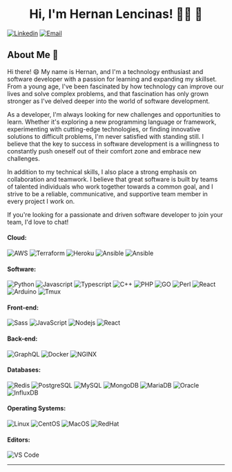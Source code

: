 <h1 align="center">Hi, I'm Hernan Lencinas! 👨‍💻 🚀</h1>

[![Linkedin](https://img.shields.io/badge/-LinkedIn-blue?style=flat&logo=Linkedin&logoColor=white&link=https://www.linkedin.com/in/hernan-lencinas-222816192/)](https://www.linkedin.com/in/hernan-lencinas-222816192/)
[![Email](https://img.shields.io/badge/-Email-c14438?style=flat&logo=Gmail&logoColor=white&link=mailto:mail@brennanbrown.ca)](mailto:lencinas.hernan@gmail.com)

<!--
<p align="center"> :octocat: <b><a href="https://www.brennanbrown.ca">Website</a> / <a href="https://www.brennanbrown.ca/resume.pdf">Resume</a> / <a href="https://www.brennanbrown.ca/project">Projects</a></b> :octocat: </p>
-->

## About Me :wave:

Hi there! :smile: My name is Hernan, and I'm a technology enthusiast and software developer with a passion for learning and expanding my skillset. From a young age, I've been fascinated by how technology can improve our lives and solve complex problems, and that fascination has only grown stronger as I've delved deeper into the world of software development.

As a developer, I'm always looking for new challenges and opportunities to learn. Whether it's exploring a new programming language or framework, experimenting with cutting-edge technologies, or finding innovative solutions to difficult problems, I'm never satisfied with standing still. I believe that the key to success in software development is a willingness to constantly push oneself out of their comfort zone and embrace new challenges.

In addition to my technical skills, I also place a strong emphasis on collaboration and teamwork. I believe that great software is built by teams of talented individuals who work together towards a common goal, and I strive to be a reliable, communicative, and supportive team member in every project I work on.

If you're looking for a passionate and driven software developer to join your team, I'd love to chat!

<!-- More info on badges below: https://github.com/badges/shields/blob/master/doc/logos.md -->

#### Cloud:

![AWS](https://img.shields.io/badge/Amazon_AWS-232F3E?style=for-the-badge&logo=amazon-aws&logoColor=white)
![Terraform](https://img.shields.io/badge/Terraform-7B42BC?style=for-the-badge&logo=terraform&logoColor=white)
![Heroku](https://img.shields.io/badge/Heroku-430098?style=for-the-badge&logo=heroku&logoColor=white)
![Ansible](https://img.shields.io/badge/Ansible-000000?style=for-the-badge&logo=ansible&logoColor=white)
![Ansible](https://img.shields.io/badge/kubernetes-326ce5.svg?&style=for-the-badge&logo=kubernetes&logoColor=white)

#### Software:

![Python](https://img.shields.io/badge/Python-3776AB?style=for-the-badge&logo=python&logoColor=white)
![Javascript](https://img.shields.io/badge/JavaScript-323330?style=for-the-badge&logo=javascript&logoColor=F7DF1E)
![Typescript](https://img.shields.io/badge/TypeScript-007ACC?style=for-the-badge&logo=typescript&logoColor=white)
![C++](https://img.shields.io/badge/C%2B%2B-00599C?style=for-the-badge&logo=c%2B%2B&logoColor=white)
![PHP](https://img.shields.io/badge/PHP-777BB4?style=for-the-badge&logo=php&logoColor=white)
![GO](https://img.shields.io/badge/Go-00ADD8?style=for-the-badge&logo=go&logoColor=white)
![Perl](https://img.shields.io/badge/Perl-39457E?style=for-the-badge&logo=perl&logoColor=white)
![React](https://img.shields.io/badge/React-20232A?style=for-the-badge&logo=react&logoColor=61DAFB)
![Arduino](https://img.shields.io/badge/Arduino-00979D?style=for-the-badge&logo=Arduino&logoColor=white)
![Tmux](https://img.shields.io/badge/tmux-1BB91F?style=for-the-badge&logo=tmux&logoColor=white)

#### Front-end:

![Sass](https://img.shields.io/badge/-Sass-%23CC6699?style=flat-square&logo=sass&logoColor=ffffff)
![JavaScript](https://img.shields.io/badge/-JavaScript-%23F7DF1C?style=flat-square&logo=javascript&logoColor=000000&color=d1b01f)
![Nodejs](https://img.shields.io/badge/-Nodejs-black?style=flat-square&logo=Node.js&logoColor=00d632)
![React](https://img.shields.io/badge/-React-%23282C34?style=flat-square&logo=react)


#### Back-end:

![GraphQL](https://img.shields.io/badge/GraphQl-E10098?style=for-the-badge&logo=graphql&logoColor=white)
![Docker](https://img.shields.io/badge/Docker-2CA5E0?style=for-the-badge&logo=docker&logoColor=white)
![NGINX](http://img.shields.io/badge/-NGINX-269539?style=flat-square&logo=nginx&logoColor=ffffff)

#### Databases:

![Redis](https://img.shields.io/badge/redis-%23DD0031.svg?&style=for-the-badge&logo=redis&logoColor=white)
![PostgreSQL](https://img.shields.io/badge/PostgreSQL-316192?style=for-the-badge&logo=postgresql&logoColor=white)
![MySQL](https://img.shields.io/badge/MySQL-00000F?style=for-the-badge&logo=mysql&logoColor=white)
![MongoDB](https://img.shields.io/badge/MongoDB-4EA94B?style=for-the-badge&logo=mongodb&logoColor=white)
![MariaDB](https://img.shields.io/badge/MariaDB-003545?style=for-the-badge&logo=mariadb&logoColor=white)
![Oracle](https://img.shields.io/badge/Oracle-F80000?style=for-the-badge&logo=Oracle&logoColor=white)
![InfluxDB](https://img.shields.io/badge/InfluxDB-22ADF6?style=for-the-badge&logo=InfluxDB&logoColor=white)

#### Operating Systems:

![Linux](https://img.shields.io/badge/Linux-FCC624?style=for-the-badge&logo=linux&logoColor=black)
![CentOS](https://img.shields.io/badge/Cent%20OS-262577?style=for-the-badge&logo=CentOS&logoColor=white)
![MacOS](https://img.shields.io/badge/mac%20os-000000?style=for-the-badge&logo=apple&logoColor=white)
![RedHat](https://img.shields.io/badge/Red%20Hat-EE0000?style=for-the-badge&logo=redhat&logoColor=white)

#### Editors:

![VS Code](http://img.shields.io/badge/-VS%20Code-007ACC?style=flat-square&logo=visual-studio-code&logoColor=ffffff)


<hr/>
